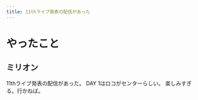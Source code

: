 ```yaml
---
title: 11thライブ発表の配信があった
---
```


# やったこと

## ミリオン

11thライブ発表の配信があった。
DAY 1はロコがセンターらしい。
楽しみすぎる。行かねば。
